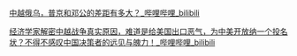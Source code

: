 [中越俄乌，普京和邓公的差距有多大？\_哔哩哔哩\_bilibili](https://www.bilibili.com/video/BV1gm4y1j7Y6/?spm_id_from=333.337.search-card.all.click&vd_source=e815fa5e2c428a98163e9d19be40ec58)

[经济学家解密中越战争真实原因，难道是给美国出口恶气，为中美开放纳一个投名状？不得不感叹中国决策者的远见与魄力！\_哔哩哔哩\_bilibili](https://www.bilibili.com/video/BV1x44y177rm/?spm_id_from=333.337.search-card.all.click&vd_source=e815fa5e2c428a98163e9d19be40ec58)

